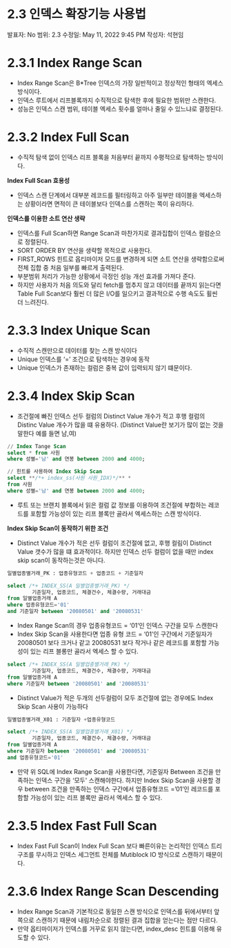 # 2.3 인덱스 확장기능 사용법

발표자: No
범위: 2.3
수정일: May 11, 2022 9:45 PM
작성자: 석현임

# 2.3.1 Index Range Scan

- Index Range Scan은 B*Tree 인덱스의 가장 일반적이고 정상적인 형태의 엑세스 방식이다.
- 인덱스 루트에서 리프블록까지 수직적으로 탐색한 후에 필요한 범위만 스캔한다.
- 성능은 인덱스 스캔 범위, 테이블 엑세스 횟수를 얼마나 줄일 수 있느냐로 결정된다.

# 2.3.2 Index Full Scan

- 수직적 탐색 없이 인덱스 리프 블록을 처음부터 끝까지 수평적으로 탐색하는 방식이다.

**Index Full Scan 효용성**

- 인덱스 스캔 단계에서 대부분 레코드를 필터링하고 아주 일부만 테이블을 엑세스하는 상황이라면 면적이 큰 테이블보다 인덱스를 스캔하는 쪽이 유리하다.

**인덱스를 이용한 소트 연산 생략**

- 인덱스를 Full Scan하면 Range Scan과 마찬가지로 결과집합이 인덱스 컬럼순으로 정렬된다.
- SORT ORDER BY 연산을 생략할 목적으로 사용한다.
- FIRST_ROWS 힌트로 옵티마이저 모드를 변경하게 되면 소트 연산을 생략함으로써 전체 집합 중 처음 일부를 빠르게 출력된다.
- 부분범위 처리가 가능한 상황에서 극정인 성능 개선 효과를 가져다 준다.
- 하지만 사용자가 처음 의도와 달리 fetch를 멈추지 않고 데이터를 끝까지 읽는다면 Table Full Scan보다 훨씬 더 많은 I/O를 일으키고 결과적으로 수행 속도도 휠씬 더 느려진다.

# 2.3.3 Index Unique Scan

- 수직적 스캔만으로 데이터를 찾는 스캔 방식이다
- Unique 인덱스를 ‘=’ 조건으로 탐색하는 경우에 동작
- Unique 인덱스가 존재하는 컬럼은 중복 값이 입력되지 않기 떄문이다.

# 2.3.4 Index Skip Scan

- 조건절에 빠진 인덱스 선두 컬럼의 Distinct Value 개수가 적고 후행 컬럼의 Distinc Value 개수가 많을 떄 유용하다. (Distinct Value란 보기가 많이 없는 것을 말한다 예를 들면 남,여)

```sql
// Index Tange Scan
select * from 사원 
where 성별='남' and 연봉 between 2000 and 4000;

// 힌트를 사용하여 Index Skip Scan
select **/*+ index_ss(사원 사원_IDX)*/** * 
from 사원 
where 성별='남' and 연봉 between 2000 and 4000;
```

- 루트 또는 브랜치 블록에서 읽은 컬럼 값 정보를 이용하여 조건절에 부합하는 레코드를 포함할 가능성이 있는 리프 블록만 골라서 엑세스하는 스캔 방식이다.

**Index Skip Scan이 동작하기 위한 조건**

- Distinct Value 개수가 적은 선두 컬럼이 조건절에 없고, 후행 컬림이 Distinct Value 갯수가 많을 떄 효과적이다. 하지만 인덱스 선두 컬럼이 없을 때만 index skip scan이 동작하는것은 아니다.

```sql
일별업종별거래_PK : 업종유형코드 + 업종코드 + 기준일자

select /*+ INDEX_SS(A 일별업종별거래_PK) */
        기준일자, 업종코드, 체결건수, 체결수량, 거래대금
from 일별업종거래 A
where 업종유형코드='01'
and 기준일자 between '20080501' and '20080531'
```

- Index Range Scan의 경우 업종유형코드 = ‘01’인 인덱스 구간을 모두 스캔한다
- Index Skip Scan을 사용한다면 업종 유형 코드 = ‘01’인 구간에서 기준일자가 20080501 보다 크거나 같고 20080531 보다 작거나 같은 레코드를 포함할 가능성이 있는 리프 블롱만 골라서 엑세스 할 수 있다.

```sql
select /*+ INDEX_SS(A 일별업종별거래_PK) */
        기준일자, 업종코드, 체결건수, 체결수량, 거래대금
from 일별업종거래 A
where 기준일자 between '20080501' and '20080531'
```

- Distinct Value가 적은 두개의 선두컬럼이 모두 조건절에 없는 경우에도 Index Skip Scan 사용이 가능하다

```sql
일별업종별거래_X01 : 기준일자 +업종유형코드

select /*+ INDEX_SS(A 일별업종별거래_X01) */
        기준일자, 업종코드, 체결건수, 체결수량, 거래대금
from 일별업종거래 A
where 기준일자 between '20080501' and '20080531' 
and 업종유형코드='01'
```

- 만약 위 SQL에 Index Range Scan을 사용한다면, 기준일자 Between 조건을 만족하는 인덱스 구간을 ‘모두' 스캔해야한다. 하지만 Index Skip Scan을 사용할 경우 between 조건을 만족하는 인덱스 구간에서 업종유형코드 =’01’인 레코드를 포함할 가능성이 있는 리프 블록만 골라서 엑세스 할 수 있다.

# 2.3.5 Index Fast Full Scan

- Index Fast Full Scan이 Index Full Scan 보다 빠른이유는 논리적인 인덱스 트리 구조를 무시하고 인덱스 세그먼트 전체를 Mutiblock IO 방식으로 스캔하기 때문이다.

# 2.3.6 Index Range Scan Descending

- Index Range Scan과 기본적으로 동일한 스캔 방식으로 인덱스를 뒤에서부터 앞쪽으로 스캔하기 때문에 내림차순으로 정렬된 결과 집합을 얻는다는 점만 다르다.
- 만약 옵티마이저가 인덱스를 거꾸로 읽지 않는다면, index_desc 힌트를 이용해 유도할 수 있다.